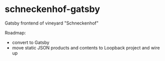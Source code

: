 # schneckenhof-gatsby
Gatsby frontend of vineyard "Schneckenhof"

Roadmap:
 
 - convert to Gatsby 
 - move static JSON products and contents to Loopback project and wire up
